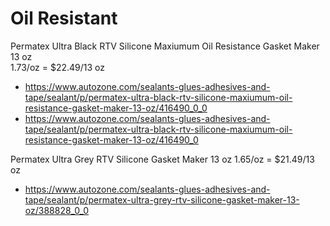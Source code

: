 # Oil Resistant
Permatex Ultra Black RTV Silicone Maxiumum Oil Resistance Gasket Maker 13 oz  
1.73/oz = $22.49/13 oz
- https://www.autozone.com/sealants-glues-adhesives-and-tape/sealant/p/permatex-ultra-black-rtv-silicone-maxiumum-oil-resistance-gasket-maker-13-oz/416490_0_0
- https://www.autozone.com/sealants-glues-adhesives-and-tape/sealant/p/permatex-ultra-black-rtv-silicone-maxiumum-oil-resistance-gasket-maker-13-oz/416490_0

Permatex Ultra Grey RTV Silicone Gasket Maker 13 oz
1.65/oz = $21.49/13 oz
- https://www.autozone.com/sealants-glues-adhesives-and-tape/sealant/p/permatex-ultra-grey-rtv-silicone-gasket-maker-13-oz/388828_0_0
